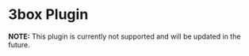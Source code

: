 
# 3box Plugin

**NOTE:** This plugin is currently not supported and will be updated in the future.

